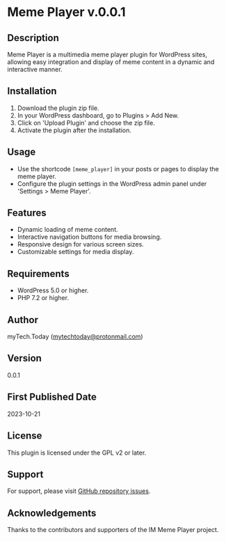 # Meme Player v.0.0.1

## Description
Meme Player is a multimedia meme player plugin for WordPress sites, allowing easy integration and display of meme content in a dynamic and interactive manner.

## Installation
1. Download the plugin zip file.
2. In your WordPress dashboard, go to Plugins > Add New.
3. Click on 'Upload Plugin' and choose the zip file.
4. Activate the plugin after the installation.

## Usage
- Use the shortcode `[meme_player]` in your posts or pages to display the meme player.
- Configure the plugin settings in the WordPress admin panel under 'Settings > Meme Player'.

## Features
- Dynamic loading of meme content.
- Interactive navigation buttons for media browsing.
- Responsive design for various screen sizes.
- Customizable settings for media display.

## Requirements
- WordPress 5.0 or higher.
- PHP 7.2 or higher.

## Author
myTech.Today (mytechtoday@protonmail.com)

## Version
0.0.1

## First Published Date
2023-10-21

## License
This plugin is licensed under the GPL v2 or later.

## Support
For support, please visit [GitHub repository issues](https://github.com/mytech-today-now/IM-meme-player/issues).

## Acknowledgements
Thanks to the contributors and supporters of the IM Meme Player project.
